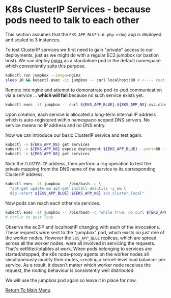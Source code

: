 # K8s ClusterIP Services - because pods need to talk to each other

This section assumes that the `EKS_APP_BLUE` (i.e. `php-echo`) app is deployed and scaled to 3 instances.

To test ClusterIP services we first need to gain "private" access to our deployments, just as we might do with a regular EC2 jumpbox (or bastion host).
We can deploy [nginx](https://www.nginx.com) as a standalone pod in the default namespace which conveniently suits this purpose.
```bash
kubectl run jumpbox --image=nginx
sleep 10 && kubectl exec -it jumpbox -- curl localhost:80 # <---- test the NGINX welcome page
```

Remote into nginx and attempt to demonstrate pod-to-pod communication via a service ... **which will fail** because no such service exists yet.
```bash
kubectl exec -it jumpbox -- curl ${EKS_APP_BLUE}.${EKS_APP_NS}.svc.cluster.local:80 # <---- FAILURE!
```

Upon creation, each service is allocated a long-term internal IP address which is auto-registered within namespace-scoped DNS servers.
No service means no IP address and no DNS entry.

Now we can introduce our basic ClusterIP service and test again.
```bash
kubectl -n ${EKS_APP_NS} get services
kubectl -n ${EKS_APP_NS} expose deployment ${EKS_APP_BLUE} --port=80 --type=ClusterIP
kubectl -n ${EKS_APP_NS} get services
```

Note the `CLUSTER-IP` address, then perform a `dig` operation to test the private mapping from the DNS name of the service to its corresponding ClusterIP address.
```bash
kubectl exec -it jumpbox -- /bin/bash -c \
  "apt-get update && apt-get install dnsutils -y && \
  dig +short ${EKS_APP_BLUE}.${EKS_APP_NS}.svc.cluster.local"
```

Now pods can reach each other via services.
```bash
kubectl exec -it jumpbox -- /bin/bash -c "while true; do curl ${EKS_APP_BLUE}.${EKS_APP_NS}.svc.cluster.local:80; done"
# ctrl+c to quit loop
```

Observe the ec2IP and localhostIP changing with each of the invocations.
These requests were sent to the "jumpbox" pod, which exists on just one of the worker nodes.
However the `EKS_APP_BLUE` replicas, which are spread across all the worker nodes, were all involved in servicing the requests.
That's netfilter/iptables at work.
When pods belonging to services are started/stopped, the k8s node-proxy agents on the worker nodes all simultaneously modify their routes, creating a kernel-level load balancer per service.
As a result, it doesn't matter which worker node receives the request, the routing behaviour is consistently well distributed.

We will use the jumpbox pod again so leave it in place for now.

[Return To Main Menu](/README.md)
